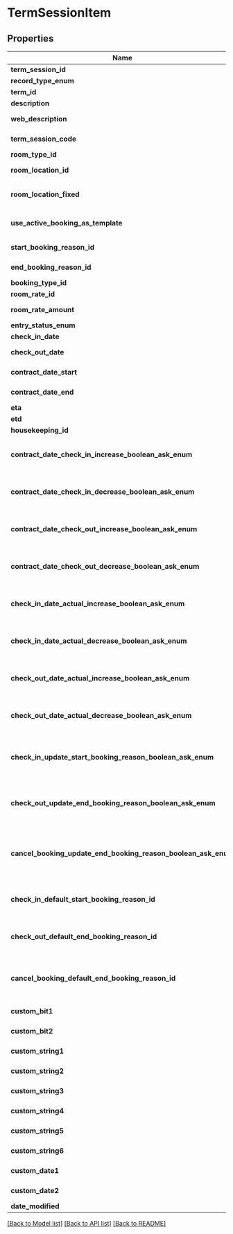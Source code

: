 # TermSessionItem

## Properties
Name | Type | Description | Notes
------------ | ------------- | ------------- | -------------
**term_session_id** | **int** | Term Session | [optional] 
**record_type_enum** | **str** | Record Type | [optional] 
**term_id** | **int** | Term | [optional] 
**description** | **str** | Description | [optional] 
**web_description** | **str** | Web Description | [optional] 
**term_session_code** | **str** | Term Session Code | [optional] 
**room_type_id** | **int** | Room Type | [optional] 
**room_location_id** | **int** | Room Location | [optional] 
**room_location_fixed** | **bool** | Room Location Fixed | [optional] 
**use_active_booking_as_template** | **bool** | Use Active Booking As Template | [optional] 
**start_booking_reason_id** | **int** | Start Booking Reason | [optional] 
**end_booking_reason_id** | **int** | End Booking Reason | [optional] 
**booking_type_id** | **int** | Booking Type | [optional] 
**room_rate_id** | **int** | Room Rate | [optional] 
**room_rate_amount** | **str** | Room Rate Amount | [optional] 
**entry_status_enum** | **str** | Entry Status | [optional] 
**check_in_date** | **str** | Check In Date | [optional] 
**check_out_date** | **str** | Check Out Date | [optional] 
**contract_date_start** | **str** | Contract Date Start | [optional] 
**contract_date_end** | **str** | Contract Date End | [optional] 
**eta** | **str** | ETA | [optional] 
**etd** | **str** | ETD | [optional] 
**housekeeping_id** | **int** | Housekeeping | [optional] 
**contract_date_check_in_increase_boolean_ask_enum** | **str** | Contract Date Check In Increase Boolean Ask | [optional] 
**contract_date_check_in_decrease_boolean_ask_enum** | **str** | Contract Date Check In Decrease Boolean Ask | [optional] 
**contract_date_check_out_increase_boolean_ask_enum** | **str** | Contract Date Check Out Increase Boolean Ask | [optional] 
**contract_date_check_out_decrease_boolean_ask_enum** | **str** | Contract Date Check Out Decrease Boolean Ask | [optional] 
**check_in_date_actual_increase_boolean_ask_enum** | **str** | Check In Date Actual Increase Boolean Ask | [optional] 
**check_in_date_actual_decrease_boolean_ask_enum** | **str** | Check In Date Actual Decrease Boolean Ask | [optional] 
**check_out_date_actual_increase_boolean_ask_enum** | **str** | Check Out Date Actual Increase Boolean Ask | [optional] 
**check_out_date_actual_decrease_boolean_ask_enum** | **str** | Check Out Date Actual Decrease Boolean Ask | [optional] 
**check_in_update_start_booking_reason_boolean_ask_enum** | **str** | Check In Update Start Booking Reason Boolean Ask | [optional] 
**check_out_update_end_booking_reason_boolean_ask_enum** | **str** | Check Out Update End Booking Reason Boolean Ask | [optional] 
**cancel_booking_update_end_booking_reason_boolean_ask_enum** | **str** | Cancel Booking Update End Booking Reason Boolean Ask | [optional] 
**check_in_default_start_booking_reason_id** | **int** | Check In Default Start Booking Reason | [optional] 
**check_out_default_end_booking_reason_id** | **int** | Check Out Default End Booking Reason | [optional] 
**cancel_booking_default_end_booking_reason_id** | **int** | Cancel Booking Default End Booking Reason | [optional] 
**custom_bit1** | **bool** | Custom Flag 1 | [optional] 
**custom_bit2** | **bool** | Custom Flag 2 | [optional] 
**custom_string1** | **str** | Custom String 1 | [optional] 
**custom_string2** | **str** | Custom String 2 | [optional] 
**custom_string3** | **str** | Custom String 3 | [optional] 
**custom_string4** | **str** | Custom String 4 | [optional] 
**custom_string5** | **str** | Custom String 5 | [optional] 
**custom_string6** | **str** | Custom String 6 | [optional] 
**custom_date1** | **str** | Custom Date 1 | [optional] 
**custom_date2** | **str** | Custom Date 2 | [optional] 
**date_modified** | **str** | Date Modified | [optional] 

[[Back to Model list]](../README.md#documentation-for-models) [[Back to API list]](../README.md#documentation-for-api-endpoints) [[Back to README]](../README.md)


